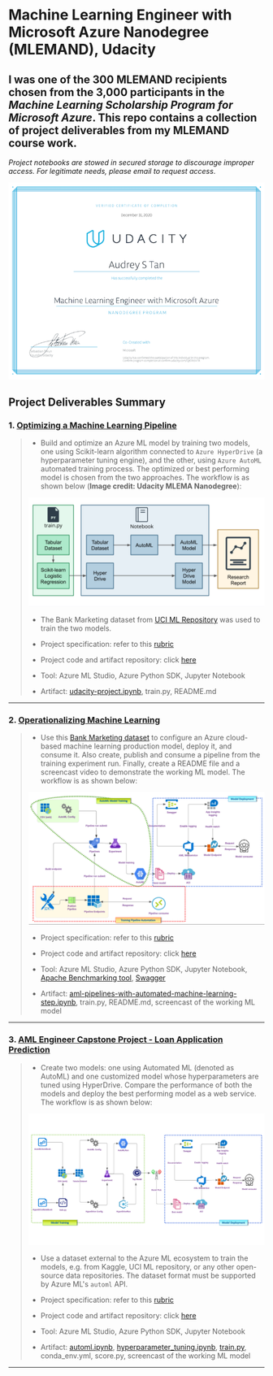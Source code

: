 # Machine Learning Engineer with Microsoft Azure Nanodegree (MLEMAND), Udacity
I was one of the 300 MLEMAND recipients chosen from the 3,000 participants in the _**Machine Learning Scholarship Program for Microsoft Azure**_. This repo contains a collection of project deliverables from my MLEMAND course work. 
 ---

_*Project notebooks are stowed in secured storage to discourage improper access. For legitimate needs, please email to request access*_.

![png](MLEMANDCert.png)


## Project Deliverables Summary
### 1. [Optimizing a Machine Learning Pipeline](https://github.com/atan4583/Azure-ML-Engineer-Nanodegree-Project-Portfolio/tree/master/Optimizing-an-AML-Pipeline)
> * Build and optimize an Azure ML model by training two models, one using Scikit-learn algorithm connected to `Azure HyperDrive` (a hyperparameter tuning engine), and the other, using `Azure AutoML` automated training process. The optimized or best performing model is chosen from the two approaches. The workflow is as shown below (**Image credit: Udacity MLEMA Nanodegree**):
>
> ![png1](assets/MLworkflow.png)
>
> * The Bank Marketing dataset from [UCI ML Repository](https://archive.ics.uci.edu/ml/datasets/Bank+Marketing) was used to train the two models.
>
>
> * Project specification: refer to this [rubric](https://github.com/atan4583/Azure-ML-Engineer-Nanodegree-Project-Portfolio/blob/master/project1-rubric.pdf) 
>
>
> * Project code and artifact repository: click [here](https://github.com/atan4583/Azure-ML-Engineer-Nanodegree-Project-Portfolio/tree/master/Optimizing-an-AML-Pipeline)
> 
>
> * Tool: Azure ML Studio, Azure Python SDK, Jupyter Notebook
>
>
> * Artifact: [udacity-project.ipynb](https://drive.google.com/file/d/1jLBo2XVO0qByslofNCIjN7Mhl0YiYEPt/view?usp=sharing), train.py, README.md
>
>
> 
 ---
### 2. [Operationalizing Machine Learning](https://github.com/atan4583/Azure-ML-Engineer-Nanodegree-Project-Portfolio/tree/master/Operationalizing-ML)
> * Use this [Bank Marketing dataset](https://automlsamplenotebookdata.blob.core.windows.net/automl-sample-notebook-data/bankmarketing_train.csv) to configure an Azure cloud-based machine learning production model, deploy it, and consume it. Also create, publish and consume a pipeline from the training experiment run. Finally, create a README file and a screencast video to demonstrate the working ML model. The workflow is as shown below:
>
> ![png2](assets/MLOPSArch.png)
>
>
> * Project specification: refer to this [rubric](https://github.com/atan4583/Azure-ML-Engineer-Nanodegree-Project-Portfolio/blob/master/project2-rubric.pdf)
>
>
> * Project code and artifact repository: click [here](https://github.com/atan4583/Azure-ML-Engineer-Nanodegree-Project-Portfolio/tree/master/Operationalizing-ML)
> 
> 
> * Tool: Azure ML Studio, Azure Python SDK, Jupyter Notebook, [Apache Benchmarking tool](https://httpd.apache.org/docs/2.4/programs/ab.html), [Swagger](https://swagger.io/)
>
>
> * Artifact: [aml-pipelines-with-automated-machine-learning-step.ipynb](https://drive.google.com/file/d/1WJo_Njec6ba41H54E9c9iboUoOqCzQcW/view?usp=sharing), train.py, README.md, screencast of the working ML model
>
>
>
 ---
### 3. [AML Engineer Capstone Project - Loan Application Prediction](https://github.com/atan4583/Azure-ML-Engineer-Nanodegree-Project-Portfolio/tree/master/Capstone-Loan-App-Prediction)
> * Create two models: one using Automated ML (denoted as AutoML) and one customized model whose hyperparameters are tuned using HyperDrive. Compare the performance of both the models and deploy the best performing model as a web service. The workflow is as shown below:
> 
> ![png3](assets/ProjectWorkflow.png)
>
> * Use a dataset external to the Azure ML ecosystem to train the models, e.g. from Kaggle, UCI ML repository, or any other open-source data repositories. The dataset format must be supported by Azure ML's `automl` API.
>
>
> * Project specification: refer to this [rubric](https://github.com/atan4583/Azure-ML-Engineer-Nanodegree-Project-Portfolio/blob/master/project3-rubric.pdf)
>
>
> * Project code and artifact repository: click [here](https://github.com/atan4583/Azure-ML-Engineer-Nanodegree-Project-Portfolio/tree/master/Capstone-Loan-App-Prediction)
> 
> 
> * Tool: Azure ML Studio, Azure Python SDK, Jupyter Notebook
>
>
> * Artifact: [automl.ipynb](https://drive.google.com/file/d/1O4BuxdhVPv9pzFBg9mSWYNf4428ThwOq/view?usp=sharing), [hyperparameter_tuning.ipynb](https://drive.google.com/file/d/131wp_zP7RuHuknl7JycV5uCMAaX3Do5z/view?usp=sharing), [train.py](https://drive.google.com/file/d/1durg9EltzRvWMrmMZ1rvbh2H08zzS5K2/view?usp=sharing), conda_env.yml, score.py, screencast of the working ML model 
>
>
> 
 ---
>
>
